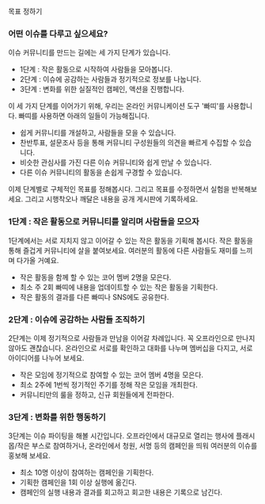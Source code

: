 #
목표 정하기

### 어떤 이슈를 다루고 싶으세요?

이슈 커뮤니티를 만드는 길에는 세 가지 단계가 있습니다.
* 1단계 : 작은 활동으로 시작하여 사람들을 모아봅니다.
* 2단계 : 이슈에 공감하는 사람들과 정기적으로 정보를 나눕니다.
* 3단계 : 변화를 위한 실질적인 캠페인, 액션을 진행합니다.

이 세 가지 단계를 이어가기 위해, 우리는 온라인 커뮤니케이션 도구 '빠띠'를 사용합니다. 빠띠를 사용하면 아래의 일들이 가능해집니다.

* 쉽게 커뮤니티를 개설하고, 사람들을 모을 수 있습니다.
* 찬반투표, 설문조사 등을 통해 커뮤니티 구성원들의 의견을 빠르게 수집할 수 있습니다.
* 비슷한 관심사를 가진 다른 이슈 커뮤니티와 쉽게 만날 수 있습니다.
* 다른 이슈 커뮤니티의 활동을 손쉽게 구경할 수 있습니다.

이제 단계별로 구체적인 목표를 정해봅시다. 그리고 목표를 수정하면서 실험을 반복해보세요. 그리고 시행착오나 깨달은 내용을 공개 게시판에 기록하세요.

### 1단계 : 작은 활동으로 커뮤니티를 알리며 사람들을 모으자

1단계에서는 서로 지치지 않고 이어갈 수 있는 작은 활동을 기획해 봅시다. 작은 활동을 통해 즐겁게 커뮤니티에 살을 붙여보세요. 여러분의 활동에 다른 사람들도 재미를 느끼며 다가올 거예요.

* 작은 활동을 함께 할 수 있는 코어 멤버 2명을 모은다.
* 최소 주 2회 빠띠에 내용을 업데이트할 수 있는 작은 활동을 기획한다.
* 작은 활동의 결과를 다른 빠띠나 SNS에도 공유한다.

### 2단계 : 이슈에 공감하는 사람들 조직하기

2단계는 이제 정기적으로 사람들과 만남을 이어갈 차례입니다. 꼭 오프라인으로 만나지 않아도 괜찮습니다. 온라인으로 서로를 확인하고 대화를 나누며 멤버십을 다지고, 서로 아이디어를 나누어 보세요.

* 작은 모임에 정기적으로 참여할 수 있는 코어 멤버 4명을 모은다.
* 최소 2주에 1번씩 정기적인 주기를 정해 작은 모임을 개최한다.
* 커뮤니티만의 룰을 정하고, 신규 회원들에게 전파한다.

### 3단계 : 변화를 위한 행동하기

3단계는 이슈 파이팅을 해볼 시간입니다. 오프라인에서 대규모로 열리는 행사에 플래시몹/작은 부스로 참여하거나, 온라인에서 청원, 서명 등의 캠페인을 띄워 여러분의 이슈를 홍보해 보세요.

* 최소 10명 이상이 참여하는 캠페인을 기획한다.
* 기획한 캠페인을 1회 이상 실행에 옮긴다.
* 캠페인의 실행 내용과 결과를 회고하고 회고한 내용은 기록으로 남긴다.

